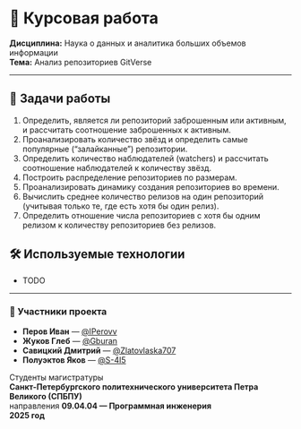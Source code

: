 # 📝 Курсовая работа  
**Дисциплина:** Наука о данных и аналитика больших объемов информации  
**Тема:** Анализ репозиториев GitVerse    

---

## 🎯 Задачи работы  
1. Определить, является ли репозиторий заброшенным или активным, и рассчитать соотношение заброшенных к активным.  
2. Проанализировать количество звёзд и определить самые популярные (“залайканные”) репозитории.  
3. Определить количество наблюдателей (watchers) и рассчитать соотношение наблюдателей к количеству звёзд.  
4. Построить распределение репозиториев по размерам.  
5. Проанализировать динамику создания репозиториев во времени.  
6. Вычислить среднее количество релизов на один репозиторий (учитывая только те, где есть хотя бы один релиз).  
7. Определить отношение числа репозиториев с хотя бы одним релизом к количеству репозиториев без релизов.

## 🛠 Используемые технологии  
- TODO  

---

### 👥 Участники проекта  
- **Перов Иван** — [@IPerovv](https://github.com/IPerovv)  
- **Жуков Глеб** — [@Gburan](https://github.com/Gburan)  
- **Савицкий Дмитрий** — [@Zlatovlaska707](https://github.com/Zlatovlaska707)  
- **Полуэктов Яков** — [@S-4I5](https://github.com/S-4I5)  

Студенты магистратуры  
**Санкт-Петербургского политехнического университета Петра Великого (СПБПУ)**  
направления **09.04.04 — Программная инженерия**  
**2025 год**
